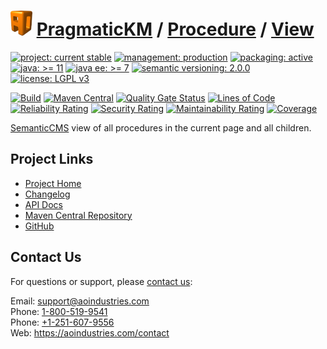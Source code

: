 # [<img src="ao-logo.png" alt="AO Logo" width="35" height="40">](https://github.com/ao-apps) [PragmaticKM](https://github.com/ao-apps/pragmatickm) / [Procedure](https://github.com/ao-apps/pragmatickm-procedure) / [View](https://github.com/ao-apps/pragmatickm-procedure-view)

[![project: current stable](https://pragmatickm.com/ao-badges/project-current-stable.svg)](https://aoindustries.com/life-cycle#project-current-stable)
[![management: production](https://pragmatickm.com/ao-badges/management-production.svg)](https://aoindustries.com/life-cycle#management-production)
[![packaging: active](https://pragmatickm.com/ao-badges/packaging-active.svg)](https://aoindustries.com/life-cycle#packaging-active)  
[![java: &gt;= 11](https://pragmatickm.com/ao-badges/java-11.svg)](https://docs.oracle.com/en/java/javase/11/)
[![java ee: &gt;= 7](https://pragmatickm.com/ao-badges/javaee-7.svg)](https://docs.oracle.com/javaee/7/)
[![semantic versioning: 2.0.0](https://pragmatickm.com/ao-badges/semver-2.0.0.svg)](http://semver.org/spec/v2.0.0.html)
[![license: LGPL v3](https://pragmatickm.com/ao-badges/license-lgpl-3.0.svg)](https://www.gnu.org/licenses/lgpl-3.0)

[![Build](https://github.com/ao-apps/pragmatickm-procedure-view/workflows/Build/badge.svg?branch=1.x)](https://github.com/ao-apps/pragmatickm-procedure-view/actions?query=workflow%3ABuild)
[![Maven Central](https://maven-badges.herokuapp.com/maven-central/com.pragmatickm/pragmatickm-procedure-view/badge.svg)](https://maven-badges.herokuapp.com/maven-central/com.pragmatickm/pragmatickm-procedure-view)
[![Quality Gate Status](https://sonarcloud.io/api/project_badges/measure?branch=1.x&project=com.pragmatickm%3Apragmatickm-procedure-view&metric=alert_status)](https://sonarcloud.io/dashboard?branch=1.x&id=com.pragmatickm%3Apragmatickm-procedure-view)
[![Lines of Code](https://sonarcloud.io/api/project_badges/measure?branch=1.x&project=com.pragmatickm%3Apragmatickm-procedure-view&metric=ncloc)](https://sonarcloud.io/component_measures?branch=1.x&id=com.pragmatickm%3Apragmatickm-procedure-view&metric=ncloc)  
[![Reliability Rating](https://sonarcloud.io/api/project_badges/measure?branch=1.x&project=com.pragmatickm%3Apragmatickm-procedure-view&metric=reliability_rating)](https://sonarcloud.io/component_measures?branch=1.x&id=com.pragmatickm%3Apragmatickm-procedure-view&metric=Reliability)
[![Security Rating](https://sonarcloud.io/api/project_badges/measure?branch=1.x&project=com.pragmatickm%3Apragmatickm-procedure-view&metric=security_rating)](https://sonarcloud.io/component_measures?branch=1.x&id=com.pragmatickm%3Apragmatickm-procedure-view&metric=Security)
[![Maintainability Rating](https://sonarcloud.io/api/project_badges/measure?branch=1.x&project=com.pragmatickm%3Apragmatickm-procedure-view&metric=sqale_rating)](https://sonarcloud.io/component_measures?branch=1.x&id=com.pragmatickm%3Apragmatickm-procedure-view&metric=Maintainability)
[![Coverage](https://sonarcloud.io/api/project_badges/measure?branch=1.x&project=com.pragmatickm%3Apragmatickm-procedure-view&metric=coverage)](https://sonarcloud.io/component_measures?branch=1.x&id=com.pragmatickm%3Apragmatickm-procedure-view&metric=Coverage)

[SemanticCMS](https://github.com/ao-apps/semanticcms) view of all procedures in the current page and all children.

## Project Links
* [Project Home](https://pragmatickm.com/procedure/view/)
* [Changelog](https://pragmatickm.com/procedure/view/changelog)
* [API Docs](https://pragmatickm.com/procedure/view/apidocs/)
* [Maven Central Repository](https://central.sonatype.com/artifact/com.pragmatickm/pragmatickm-procedure-view)
* [GitHub](https://github.com/ao-apps/pragmatickm-procedure-view)

## Contact Us
For questions or support, please [contact us](https://aoindustries.com/contact):

Email: [support@aoindustries.com](mailto:support@aoindustries.com)  
Phone: [1-800-519-9541](tel:1-800-519-9541)  
Phone: [+1-251-607-9556](tel:+1-251-607-9556)  
Web: https://aoindustries.com/contact
